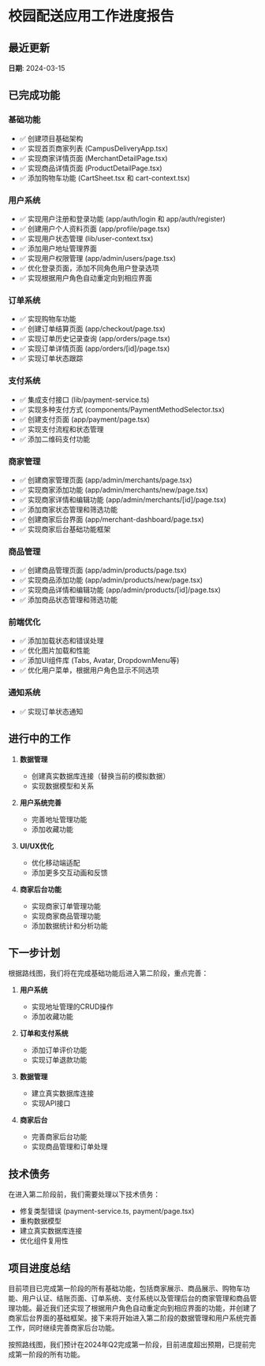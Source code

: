 # 校园配送应用工作进度报告

## 最近更新
**日期**: 2024-03-15

## 已完成功能

### 基础功能
- ✅ 创建项目基础架构
- ✅ 实现首页商家列表 (CampusDeliveryApp.tsx)
- ✅ 实现商家详情页面 (MerchantDetailPage.tsx)
- ✅ 实现商品详情页面 (ProductDetailPage.tsx)
- ✅ 添加购物车功能 (CartSheet.tsx 和 cart-context.tsx)

### 用户系统
- ✅ 实现用户注册和登录功能 (app/auth/login 和 app/auth/register)
- ✅ 创建用户个人资料页面 (app/profile/page.tsx)
- ✅ 实现用户状态管理 (lib/user-context.tsx)
- ✅ 添加用户地址管理界面
- ✅ 实现用户权限管理 (app/admin/users/page.tsx)
- ✅ 优化登录页面，添加不同角色用户登录选项
- ✅ 实现根据用户角色自动重定向到相应界面

### 订单系统
- ✅ 实现购物车功能
- ✅ 创建订单结算页面 (app/checkout/page.tsx)
- ✅ 实现订单历史记录查询 (app/orders/page.tsx)
- ✅ 实现订单详情页面 (app/orders/[id]/page.tsx)
- ✅ 实现订单状态跟踪

### 支付系统
- ✅ 集成支付接口 (lib/payment-service.ts)
- ✅ 实现多种支付方式 (components/PaymentMethodSelector.tsx)
- ✅ 创建支付页面 (app/payment/page.tsx)
- ✅ 实现支付流程和状态管理
- ✅ 添加二维码支付功能

### 商家管理
- ✅ 创建商家管理页面 (app/admin/merchants/page.tsx)
- ✅ 实现商家添加功能 (app/admin/merchants/new/page.tsx)
- ✅ 实现商家详情和编辑功能 (app/admin/merchants/[id]/page.tsx)
- ✅ 添加商家状态管理和筛选功能
- ✅ 创建商家后台界面 (app/merchant-dashboard/page.tsx)
- ✅ 实现商家后台基础功能框架

### 商品管理
- ✅ 创建商品管理页面 (app/admin/products/page.tsx)
- ✅ 实现商品添加功能 (app/admin/products/new/page.tsx)
- ✅ 实现商品详情和编辑功能 (app/admin/products/[id]/page.tsx)
- ✅ 添加商品状态管理和筛选功能

### 前端优化
- ✅ 添加加载状态和错误处理
- ✅ 优化图片加载和性能
- ✅ 添加UI组件库 (Tabs, Avatar, DropdownMenu等)
- ✅ 优化用户菜单，根据用户角色显示不同选项

### 通知系统
- ✅ 实现订单状态通知

## 进行中的工作

1. **数据管理**
   - 创建真实数据库连接（替换当前的模拟数据）
   - 实现数据模型和关系

2. **用户系统完善**
   - 完善地址管理功能
   - 添加收藏功能

3. **UI/UX优化**
   - 优化移动端适配
   - 添加更多交互动画和反馈

4. **商家后台功能**
   - 实现商家订单管理功能
   - 实现商家商品管理功能
   - 添加数据统计和分析功能

## 下一步计划

根据路线图，我们将在完成基础功能后进入第二阶段，重点完善：

1. **用户系统**
   - 实现地址管理的CRUD操作
   - 添加收藏功能

2. **订单和支付系统**
   - 添加订单评价功能
   - 实现订单退款功能

3. **数据管理**
   - 建立真实数据库连接
   - 实现API接口

4. **商家后台**
   - 完善商家后台功能
   - 实现商品管理和订单处理

## 技术债务

在进入第二阶段前，我们需要处理以下技术债务：
- 修复类型错误 (payment-service.ts, payment/page.tsx)
- 重构数据模型
- 建立真实数据库连接
- 优化组件复用性

## 项目进度总结

目前项目已完成第一阶段的所有基础功能，包括商家展示、商品展示、购物车功能、用户认证、结账页面、订单系统、支付系统以及管理后台的商家管理和商品管理功能。最近我们还实现了根据用户角色自动重定向到相应界面的功能，并创建了商家后台界面的基础框架。接下来将开始进入第二阶段的数据管理和用户系统完善工作，同时继续完善商家后台功能。

按照路线图，我们预计在2024年Q2完成第一阶段，目前进度超出预期，已提前完成第一阶段的所有功能。 